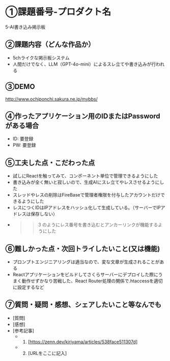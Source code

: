 # ①課題番号-プロダクト名

5-AI書き込み掲示板

## ②課題内容（どんな作品か）

- 5chライクな掲示板システム
- 人間だけでなく、LLM（GPT-4o-mini）によるスレ立てや書き込みが行われる

## ③DEMO

http://www.ochiponchi.sakura.ne.jp/mybbs/

## ④作ったアプリケーション用のIDまたはPasswordがある場合

- ID: 要登録
- PW: 要登録

## ⑤工夫した点・こだわった点

- 試しにReactを触ってみて、コンポーネント単位で管理できるようにした
- 書き込みが全く無いと寂しいので、生成AIにスレ立てやレスさせるようにした
- スレッドやレスの削除はFireBaseで管理者権限を付与したアカウントだけできるようにした
- レスにつくIDはIPアドレスをハッシュ化して生成している。（サーバーでIPアドレスは保存しない）
- >>3 のようにレス番号を書き込むとアンカーリンクが機能するようにした

## ⑥難しかった点・次回トライしたいこと(又は機能)

- プロンプトエンジニアリングは適当なので、変な文章が生成されることがある
- Reactアプリケーションをビルドしてさくらサーバーにデプロイした際にうまく動作せずかなり苦戦した、React Router処理の関係で.htaccessを適切に設定するなど

## ⑦質問・疑問・感想、シェアしたいこと等なんでも

- [質問]
- [感想]
- [参考記事]
  - 1. [https://zenn.dev/kiriyama/articles/538face511307d]
  - 2. [URLをここに記入]
